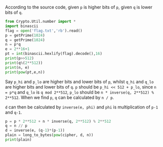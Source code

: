 According to the source code, given ``p`` is higher bits of ``p``, given ``q`` is lower bits of ``q``.

```python
from Crypto.Util.number import *
import binascii
flag = open('flag.txt','rb').read()
p = getPrime(1024)
q = getPrime(1024)
n = p*q
e = 2**16+1
pt = int(binascii.hexlify(flag).decode(),16)
print(p>>512)
print(q%(2**512))
print(n, e)
print(pow(pt,e,n))
```

Say ``p_hi`` and ``p_lo`` are higher bits and lower bits of ``p``, whilst ``q_hi`` and ``q_lo`` are higher bits and lower bits of ``q``. ``p`` should be ``p_hi << 512 + p_lo``, since ``n = p*q`` and ``q_lo`` is ``q mod 2**512``, ``p_lo`` should be ``n * inverse(q, 2**512) % 2**512``. When we find ``p``, ``q`` can be calculated by ``n / p``.

``d`` can then be calculated by ``inverse(e, phi)`` and ``phi`` is multiplication of ``p-1`` and ``q-1``.

```python
p = p * 2**512 + n * inverse(q, 2**512) % 2**512
q = n // p
d = inverse(e, (q-1)*(p-1))
plain = long_to_bytes(pow(cipher, d, n))
print(plain)
```
